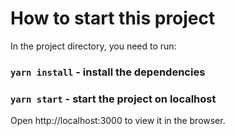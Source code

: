 # How to start this project

In the project directory, you need to run:
### `yarn install` - install the dependencies
### `yarn start` - start the project on localhost

Open http://localhost:3000 to view it in the browser.
